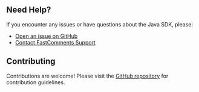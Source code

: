 ## Need Help?

If you encounter any issues or have questions about the Java SDK, please:

- [Open an issue on GitHub](https://github.com/FastComments/fastcomments-java/issues)
- [Contact FastComments Support](https://fastcomments.com/auth/my-account/help)

## Contributing

Contributions are welcome! Please visit the [GitHub repository](https://github.com/FastComments/fastcomments-java) for contribution guidelines.
